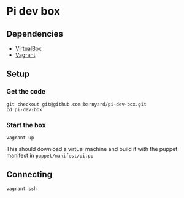 # Pi dev box

## Dependencies

- [VirtualBox](https://www.virtualbox.org)
- [Vagrant](http://www.vagrantup.com/)

## Setup

### Get the code

    git checkout git@github.com:barnyard/pi-dev-box.git
    cd pi-dev-box

### Start the box

    vagrant up

This should download a virtual machine and build it with the puppet manifest in `puppet/manifest/pi.pp`

## Connecting

    vagrant ssh
